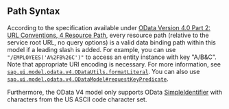 <!-- loio596a57003cda4201a0f381eaa8b96291 -->

## Path Syntax

According to the specification available under [OData Version 4.0 Part 2: URL Conventions, 4 Resource Path](http://docs.oasis-open.org/odata/odata/v4.0/odata-v4.0-part2-url-conventions.html), every resource path \(relative to the service root URL, no query options\) is a valid data binding path within this model if a leading slash is added. For example, you can use `"/EMPLOYEES('A%2FB%26C')"` to access an entity instance with key "A/B&C". Note that appropriate URI encoding is necessary. For more information, see [`sap.ui.model.odata.v4.ODataUtils.formatLiteral`](https://ui5.sap.com/#/api/sap.ui.model.odata.v4.ODataUtils%23methods/sap.ui.model.odata.v4.ODataUtils.formatLiteral). You can also use [`sap.ui.model.odata.v4.ODataModel#requestKeyPredicate`](https://ui5.sap.com/#/api/sap.ui.model.odata.v4.ODataModel/methods/requestKeyPredicate).

Furthermore, the OData V4 model only supports OData [SimpleIdentifier](http://docs.oasis-open.org/odata/odata/v4.0/errata03/os/complete/part3-csdl/odata-v4.0-errata03-os-part3-csdl-complete.html#_SimpleIdentifier) with characters from the US ASCII code character set.

